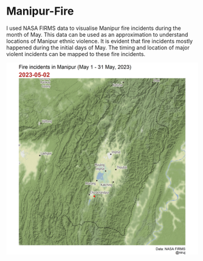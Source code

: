 # Manipur-Fire
I used NASA FIRMS data to visualise Manipur fire incidents during the month of May. This data can be used as an approximation to understand locations of Manipur ethnic violence. 
It is evident that fire incidents mostly happened during the initial days of May. The timing and location of major violent incidents can be mapped to these fire incidents.

<img src="https://github.com/nkd98/Manipur-Fire/blob/main/manipur2.gif" width="800" alt="Alt Text">
